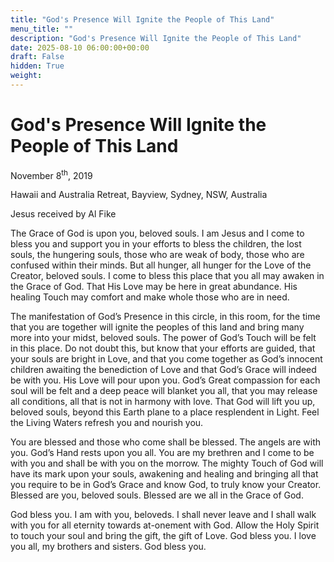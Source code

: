 ```yaml
---
title: "God's Presence Will Ignite the People of This Land"
menu_title: ""
description: "God's Presence Will Ignite the People of This Land"
date: 2025-08-10 06:00:00+00:00
draft: False
hidden: True
weight:
---
```

# God's Presence Will Ignite the People of This Land

November 8<sup>th</sup>, 2019

Hawaii and Australia Retreat, Bayview, Sydney, NSW, Australia

Jesus received by Al Fike

The Grace of God is upon you, beloved souls. I am Jesus and I come to bless you and support you in your efforts to bless the children, the lost souls, the hungering souls, those who are weak of body, those who are confused within their minds. But all hunger, all hunger for the Love of the Creator, beloved souls. I come to bless this place that you all may awaken in the Grace of God. That His Love may be here in great abundance. His healing Touch may comfort and make whole those who are in need.

The manifestation of God’s Presence in this circle, in this room, for the time that you are together will ignite the peoples of this land and bring many more into your midst, beloved souls. The power of God’s Touch will be felt in this place. Do not doubt this,  but know that your efforts are guided, that your souls are bright in Love, and that you come together as God’s innocent children awaiting the benediction of Love and that God’s Grace will indeed be with you. His Love will pour upon you. God’s Great compassion for each soul will be felt and a deep peace will blanket you all, that you may release all conditions, all that is not in harmony with love. That God will lift you up, beloved souls, beyond this Earth plane to a place resplendent in Light. Feel the Living Waters refresh you and nourish you.

You are blessed and those who come shall be blessed. The angels are with you. God’s Hand rests upon you all. You are my brethren and I come to be with you and shall be with you on the morrow. The mighty Touch of God will have its mark upon your souls, awakening and healing and bringing all that you require to be in God’s Grace and know God, to truly know your Creator. Blessed are you, beloved souls. Blessed are we all in the Grace of God.

God bless you. I am with you, beloveds. I shall never leave and I shall walk with you for all eternity towards at-onement with God. Allow the Holy Spirit to touch your soul and bring the gift, the gift of Love. God bless you. I love you all, my brothers and sisters. God bless you.
